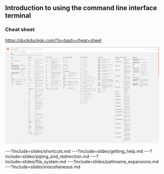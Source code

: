 ## Introduction to using the command line interface terminal

### Cheat sheet

https://duckduckgo.com/?q=bash+cheat+sheet

![Image-Absolute](files/bash_cheat_sheet.png)

---?include=slides/shortcuts.md
---?include=slides/getting_help.md
---?include=slides/piping_and_redirection.md
---?include=slides/file_system.md
---?include=slides/pathname_expansions.md
---?include=slides/miscellaneous.md
